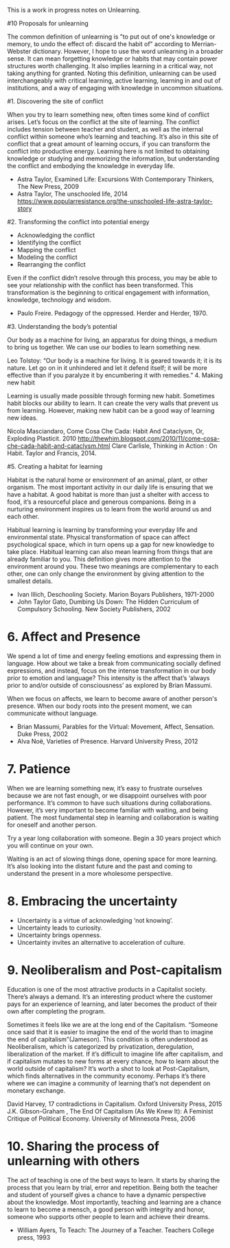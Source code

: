 This is a work in progress notes on Unlearning. 


#10 Proposals for unlearning

The common definition of unlearning is "to put out of one's knowledge or memory, to undo the effect of: discard the habit of" according to Merrian-Webster dictionary. However, I hope to use the word unlearning in a broader sense. It can mean forgetting knowledge or habits that may contain power structures worth challenging. It also implies learning in a critical way, not taking anything for granted. Noting this definition, unlearning can be used interchangeably with critical learning, active learning, learning in and out of institutions, and a way of engaging with knowledge in uncommon situations. 


#1. Discovering the site of conflict

When you try to learn something new, often times some kind of conflict arises. Let’s focus on the conflict at the site of learning. The conflict includes tension between teacher and student, as well as the internal conflict within someone who’s learning and teaching. It’s also in this site of conflict that a great amount of learning occurs, if you can transform the conflict into productive energy. Learning here is not limited to obtaining knowledge or studying and memorizing the information, but understanding the conflict and embodying the knowledge in everyday life. 

- Astra Taylor, Examined Life: Excursions With Contemporary Thinkers, The New Press, 2009 
- Astra Taylor, The unschooled life, 2014 https://www.popularresistance.org/the-unschooled-life-astra-taylor-story 
 
#2. Transforming the conflict into potential energy 


* Acknowledging the conflict 
* Identifying the conflict
* Mapping the conflict 
* Modeling the conflict
* Rearranging the conflict

Even if the conflict didn’t resolve through this process, you may be able to see your relationship with the conflict has been transformed. This transformation is the beginning to critical engagement with information, knowledge, technology and wisdom. 

- Paulo Freire. Pedagogy of the oppressed. Herder and Herder, 1970. 

#3. Understanding the body’s potential

Our body as a machine for living, an apparatus for doing things, a medium to bring us together.  We can use our bodies to learn something new. 

Leo Tolstoy: “Our body is a machine for living. It is geared towards it; it is its nature. Let go on in it unhindered and let it defend itself; it will be more effective than if you paralyze it by encumbering it with remedies.”
4. Making new habit 

Learning is usually made possible through forming new habit. Sometimes habit blocks our ability to learn. It can create the very walls that prevent us from learning. However, making new habit can be a good way of learning new ideas. 

Nicola Masciandaro, Come Cosa Che Cada: Habit And Cataclysm, Or, Exploding Plasticit. 2010 http://thewhim.blogspot.com/2010/11/come-cosa-che-cada-habit-and-cataclysm.html 
Clare Carlisle, Thinking in Action : On Habit. Taylor and Francis, 2014.


#5. Creating a habitat for learning

Habitat is the natural home or environment of an animal, plant, or other organism. The most important activity in our daily life is ensuring that we have a habitat. A good habitat is more than just a shelter with access to food, it’s a resourceful place and generous companions. Being in a nurturing environment inspires us to learn from the world around us and each other. 

Habitual learning is learning by transforming your everyday life and environmental state. Physical transformation of space can affect psychological space, which in turn opens up a gap for new knowledge to take place. Habitual learning can also mean learning from things that are already familiar to you. This definition gives more attention to the environment around you. These two meanings are complementary to each other, one can only change the environment by giving attention to the smallest details. 

- Ivan Illich, Deschooling Society. Marion Boyars Publishers, 1971-2000 
- John Taylor Gato, Dumbing Us Down: The Hidden Curriculum of Compulsory Schooling. New Society Publishers, 2002
 
# 6. Affect and Presence


We spend a lot of time and energy feeling emotions and expressing them in language. How about we take a break from communicating socially defined expressions, and instead, focus on the intense transformation in our body prior to emotion and language? This intensity is the affect that’s ‘always prior to and/or outside of consciousness’ as explored by Brian Massumi. 

When we focus on affects, we learn to become aware of another person's presence. When our body roots into the present moment, we can communicate without language.  

- Brian Massumi, Parables for the Virtual: Movement, Affect, Sensation. Duke Press, 2002 
- Alva Noë, Varieties of Presence. Harvard University Press, 2012

# 7. Patience 

When we are learning something new, it’s easy to frustrate ourselves because we are not fast enough, or we disappoint ourselves with poor performance. It’s common to have such situations during collaborations. However, it’s very important to become familiar with waiting, and being patient. The most fundamental step in learning and collaboration is waiting for oneself and another person.  

Try a year long collaboration with someone. 
Begin a 30 years project which you will continue on your own. 

Waiting is an act of slowing things done, opening space for more learning. It’s also looking into the distant future and the past and coming to understand the present in a more wholesome perspective. 


# 8. Embracing the uncertainty 

- Uncertainty is a virtue of acknowledging ‘not knowing’. 
- Uncertainty leads to curiosity. 
- Uncertainty brings openness. 
- Uncertainty invites an alternative to acceleration of culture.  

# 9. Neoliberalism and Post-capitalism 

Education is one of the most attractive products in a Capitalist society. There’s always a demand. It’s an interesting product where the customer pays for an experience of learning, and later becomes the product of their own after completing the program.

Sometimes it feels like we are at the long end of the Capitalism. “Someone once said that it is easier to imagine the end of the world than to imagine the end of capitalism”(Jameson). This condition is often understood as Neoliberalism, which is categorized by privatization, deregulation, liberalization of the market.  If it’s difficult to imagine life after capitalism, and if capitalism mutates to new forms at every chance, how to learn about the world outside of capitalism?  It’s worth a shot to look at Post-Capitalism, which finds alternatives in the community economy. Perhaps it’s there where we can imagine a community of learning that’s not dependent on monetary exchange. 

David Harvey, 17 contradictions in Capitalism. Oxford University Press, 2015
J.K. Gibson-Graham , The End Of Capitalism (As We Knew It): A Feminist Critique of Political Economy. University of Minnesota Press, 2006 

# 10. Sharing the process of unlearning with others

The act of teaching is one of the best ways to learn. It starts by sharing the process that you learn by trial, error and repetition. Being both the teacher and student of yourself gives a chance to have a dynamic perspective about the knowledge. Most importantly, teaching and learning are a chance to learn to become a mensch, a good person with integrity and honor, someone who supports other people to learn and achieve their dreams.  

- William Ayers, To Teach: The Journey of a Teacher. Teachers College press, 1993
